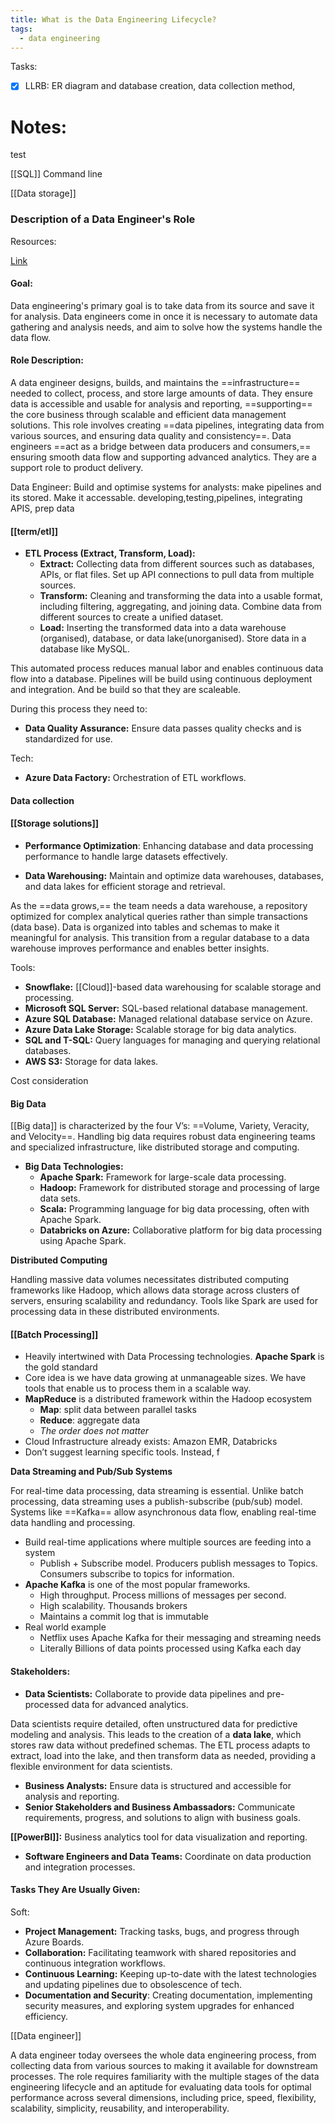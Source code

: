 ```yaml
---
title: What is the Data Engineering Lifecycle?
tags:
  - data engineering
---
```

Tasks:

- [x] LLRB: ER diagram and database creation, data collection method,

# Notes:

test

[[SQL]]
Command line

[[Data storage]]
### Description of a Data Engineer's Role

Resources:

[Link](https://www.youtube.com/watch?v=qWru-b6m030)


#### Goal:

Data engineering's primary goal is to take data from its source and save it for analysis. Data engineers come in once it is necessary to automate data gathering and analysis needs, and aim to solve how the systems handle the data flow.

#### **Role Description:**

A data engineer designs, builds, and maintains the ==infrastructure== needed to collect, process, and store large amounts of data. They ensure data is accessible and usable for analysis and reporting, ==supporting== the core business through scalable and efficient data management solutions. This role involves creating ==data pipelines, integrating data from various sources, and ensuring data quality and consistency==. Data engineers ==act as a bridge between data producers and consumers,== ensuring smooth data flow and supporting advanced analytics. They are a support role to product delivery.

Data Engineer: 
Build and optimise systems for analysts:
make pipelines and its stored. Make it accessable.
developing,testing,pipelines, integrating APIS, prep data
#### [[term/etl]]
- **ETL Process (Extract, Transform, Load):**
  - **Extract:** Collecting data from different sources such as databases, APIs, or flat files. Set up API connections to pull data from multiple sources.
  - **Transform:** Cleaning and transforming the data into a usable format, including filtering, aggregating, and joining data. Combine data from different sources to create a unified dataset.
  - **Load:** Inserting the transformed data into a data warehouse (organised), database, or data lake(unorganised). Store data in a database like MySQL.

This automated process reduces manual labor and enables continuous data flow into a database. Pipelines will be build using continuous deployment and integration. And be build so that they are scaleable.

During this process they need to:
- **Data Quality Assurance:** Ensure data passes quality checks and is standardized for use.

Tech:
  - **Azure Data Factory:** Orchestration of ETL workflows.

#### Data collection


#### [[Storage solutions]]

- **Performance Optimization**: Enhancing database and data processing performance to handle large datasets effectively.

- **Data Warehousing:** Maintain and optimize data warehouses, databases, and data lakes for efficient storage and retrieval.

As the ==data grows,== the team needs a data warehouse, a repository optimized for complex analytical queries rather than simple transactions (data base). Data is organized into tables and schemas to make it meaningful for analysis. This transition from a regular database to a data warehouse improves performance and enables better insights.

Tools: 
  - **Snowflake:** [[Cloud]]-based data warehousing for scalable storage and processing.
  - **Microsoft SQL Server:** SQL-based relational database management.
  - **Azure SQL Database:** Managed relational database service on Azure.
  - **Azure Data Lake Storage:** Scalable storage for big data analytics.
  - **SQL and T-SQL:** Query languages for managing and querying relational databases.
  - **AWS S3:** Storage for data lakes.

Cost consideration
#### **Big Data**

[[Big data]] is characterized by the four V’s: ==Volume, Variety, Veracity, and Velocity==. Handling big data requires robust data engineering teams and specialized infrastructure, like distributed storage and computing.

- **Big Data Technologies:**
  - **Apache Spark:** Framework for large-scale data processing.
  - **Hadoop:** Framework for distributed storage and processing of large data sets.
  - **Scala:** Programming language for big data processing, often with Apache Spark.
  - **Databricks on Azure:** Collaborative platform for big data processing using Apache Spark.

**Distributed Computing**

Handling massive data volumes necessitates distributed computing frameworks like Hadoop, which allows data storage across clusters of servers, ensuring scalability and redundancy. Tools like Spark are used for processing data in these distributed environments.
#### [[Batch Processing]]


- Heavily intertwined with Data Processing technologies. **Apache Spark** is the gold standard
- Core idea is we have data growing at unmanageable sizes. We have tools that enable us to process them in a scalable way.
- **MapReduce** is a distributed framework within the Hadoop ecosystem
    - **Map**: split data between parallel tasks
    - **Reduce**: aggregate data
    - _The order does not matter_
- Cloud Infrastructure already exists: Amazon EMR, Databricks
- Don’t suggest learning specific tools. Instead, f

**Data Streaming and Pub/Sub Systems**

For real-time data processing, data streaming is essential. Unlike batch processing, data streaming uses a publish-subscribe (pub/sub) model. Systems like ==Kafka== allow asynchronous data flow, enabling real-time data handling and processing.
- Build real-time applications where multiple sources are feeding into a system
    - Publish + Subscribe model. Producers publish messages to Topics. Consumers subscribe to topics for information.
- **Apache Kafka** is one of the most popular frameworks.
    - High throughput. Process millions of messages per second.
    - High scalability. Thousands brokers
    - Maintains a commit log that is immutable
- Real world example
    - Netflix uses Apache Kafka for their messaging and streaming needs
    - Literally Billions of data points processed using Kafka each day
#### **Stakeholders:**

- **Data Scientists:** Collaborate to provide data pipelines and pre-processed data for advanced analytics.

Data scientists require detailed, often unstructured data for predictive modeling and analysis. This leads to the creation of a **data lake**, which stores raw data without predefined schemas. The ETL process adapts to extract, load into the lake, and then transform data as needed, providing a flexible environment for data scientists.

- **Business Analysts:** Ensure data is structured and accessible for analysis and reporting.
- **Senior Stakeholders and Business Ambassadors:** Communicate requirements, progress, and solutions to align with business goals.

**[[PowerBI]]:** Business analytics tool for data visualization and reporting.

- **Software Engineers and Data Teams:** Coordinate on data production and integration processes.

#### **Tasks They Are Usually Given:**

Soft:
  - **Project Management:** Tracking tasks, bugs, and progress through Azure Boards.
  - **Collaboration:** Facilitating teamwork with shared repositories and continuous integration workflows.
  - **Continuous Learning:** Keeping up-to-date with the latest technologies and updating pipelines due to obsolescence of tech.
- **Documentation and Security**: Creating documentation, implementing security measures, and exploring system upgrades for enhanced efficiency.


[[Data engineer]]

A data engineer today oversees the whole data engineering process, from collecting data from various sources to making it available for downstream processes. The role requires familiarity with the multiple stages of the data engineering lifecycle and an aptitude for evaluating data tools for optimal performance across several dimensions, including price, speed, flexibility, scalability, simplicity, reusability, and interoperability.

